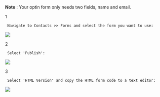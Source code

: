 **Note** : Your optin form only needs two fields, name and email.

1

     Navigate to Contacts >> Forms and select the form you want to use: 

![](https://d33v4339jhl8k0.cloudfront.net/docs/assets/53974d6ce4b0c76107b109d1/images/5982086a042863033a1b948b/file-ERFxhgCGUS.png)

2

     Select 'Publish': 

![](https://d33v4339jhl8k0.cloudfront.net/docs/assets/53974d6ce4b0c76107b109d1/images/5982090c2c7d3a73488b941b/file-SH13OGhQfk.png)

3

     Select 'HTML Version' and copy the HTML form code to a text editor: 

![](https://d33v4339jhl8k0.cloudfront.net/docs/assets/53974d6ce4b0c76107b109d1/images/598209502c7d3a73488b9423/file-MuhvQlp00S.png)

